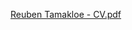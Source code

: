 [Reuben Tamakloe - CV.pdf](https://github.com/drtamakloe/drtamakloe.github.io/files/7999632/Reuben.Tamakloe.-.CV.pdf)
